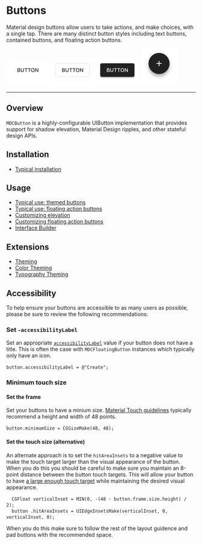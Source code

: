 # Buttons

<!-- badges -->

Material design buttons allow users to take actions, and make choices, with a single tap. There are
many distinct button styles including text buttons, contained buttons, and floating action buttons.

<img src="assets/text.gif" alt="An animation showing a Material Design text button." width="115"> <img src="assets/outlined.gif" alt="An animation showing a Material Design outlined button." width="115"> <img src="assets/contained.gif" alt="An animation showing a Material Design contained button." width="115"> <img src="assets/fab.gif" alt="An animation showing a Material Design floating action button." width="99">

<!-- design-and-api -->

<!-- toc -->

- - -

## Overview

`MDCButton` is a highly-configurable UIButton implementation that provides support for shadow
elevation, Material Design ripples, and other stateful design APIs.

## Installation

- [Typical installation](../../../docs/component-installation.md)

## Usage

- [Typical use: themed buttons](typical-use-themed-buttons.md)
- [Typical use: floating action buttons](typical-use-floating-action-buttons.md)
- [Customizing elevation](customizing-elevation.md)
- [Customizing floating action buttons](customizing-floating-action-buttons.md)
- [Interface Builder](interface-builder.md)

## Extensions

- [Theming](theming.md)
- [Color Theming](color-theming.md)
- [Typography Theming](typography-theming.md)


## Accessibility

To help ensure your buttons are accessible to as many users as possible, please be sure to review
the following recommendations:

### Set `-accessibilityLabel`
Set an appropriate
[`accessibilityLabel`](https://developer.apple.com/documentation/uikit/uiaccessibilityelement/1619577-accessibilitylabel)
value if your button does not have a title. This is often the case with `MDCFloatingButton`
instances which typically only have an icon.
```
button.accessibilityLabel = @"Create";
```

### Minimum touch size

#### Set the frame
Set your buttons to have a minium size. [Material Touch guidelines](https://material.io/design/layout/spacing-methods.html#touch-click-targets) typically recommend a height and width of 48 points.
```
button.minimumSize = CGSizeMake(48, 48);
```

#### Set the touch size (alternative)

An alternate approach is to set the `hitAreaInsets` to a negative value to make the touch target
larger than the visual appearance of the button. When you do this you should be careful to make sure
you maintain an 8-point distance between the button touch targets. This will allow your button to
have [a large enough touch
target](https://material.io/design/layout/spacing-methods.html#touch-click-targets) while
maintaining the desired visual appearance.

```
  CGFloat verticalInset = MIN(0, -(48 - button.frame.size.height) / 2);
  button .hitAreaInsets = UIEdgeInsetsMake(verticalInset, 0, verticalInset, 0);

```
When you do this make sure to follow the rest of the layout guidence and pad buttons with the
recommended space.

